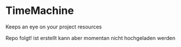 # TimeMachine
Keeps an eye on your project resources


<HINT> Repo folgt! ist erstellt kann aber momentan nicht hochgeladen werden <HINT>
